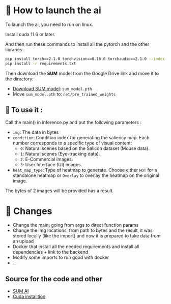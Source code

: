 # 🚀​ How to launch the ai

To launch the ai, you need to run on linux.

Install cuda 11.6 or later.

And then run these commands to install all the pytorch and the other libraries :

```bash
pip install torch==2.1.0 torchvision==0.16.0 torchaudio==2.1.0 --index-url https://download.pytorch.org/whl/cu121
pip install -r requirements.txt
```

Then download the **SUM** model from the Google Drive link and move it to the directory:

- [Download SUM model](https://drive.google.com/file/d/14ma_hLe8DrVNuHCSKoOz41Q-rB1Hbg6A/view?usp=drive_link): `sum_model.pth`
- Move `sum_model.pth` to: `net/pre_trained_weights`

## 🔧 To use it :

Call the main() in inference.py and put the following parameters :
- `img`: The data in bytes 
- `condition`: Condition index for generating the saliency map. Each number corresponds to a specific type of visual content:
  - `0`: Natural scenes based on the Salicon dataset (Mouse data).
  - `1`: Natural scenes (Eye-tracking data).
  - `2`: E-Commercial images.
  - `3`: User Interface (UI) images.
- `heat_map_type`: Type of heatmap to generate. Choose either `HOT` for a standalone heatmap or `Overlay` to overlay the heatmap on the original image.

The bytes of 2 images will be provided has a result.


# 👷​ Changes

- Change the main, going from args to direct function params
- Change the img locations, from path to bytes and the result, it was stored locally (like the import) and now it is prepared to take data from an upload
- Docker that install all the needed requirements and install all dependencies + link to the backend
- Modify some imports to run good with docker
- ...

## Source for the code and other
 - [SUM AI](https://github.com/Arhosseini77/SUM)
 - [Cuda installtion](https://medium.com/@juliuserictuliao/documentation-installing-cuda-on-ubuntu-22-04-2c5c411df843)
